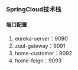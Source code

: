 ### SpringCloud技术栈
#### 端口配置
1. eureka-server：9090
2. zuul-gateway：9091
3. home-customer：9092
4. home-feign：9093